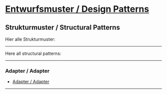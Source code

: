 # [Entwurfsmuster / Design Patterns](https://github.com/mschoeffel/DesignPattern)
## Strukturmuster / Structural Patterns

Hier alle Strukturmuster:

---

Here all structural patterns:

---
### Adapter / Adapter

* [Adapter / Adapter](https://github.com/mschoeffel/DesignPattern/tree/master/src/strukturmuster/adapter)
---